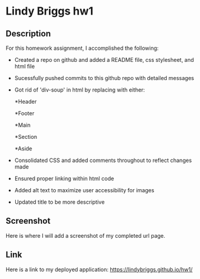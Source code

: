 # Lindy Briggs hw1

## Description

For this homework assignment, I accomplished the following:

* Created a repo on github and added a README file, css stylesheet, and html file

* Sucessfully pushed commits to this github repo with detailed messages

* Got rid of 'div-soup' in html by replacing with either:

    *Header

    *Footer

    *Main

    *Section

    *Aside

* Consolidated CSS and added comments throughout to reflect changes made

* Ensured proper linking within html code

* Added alt text to maximize user accessibility for images

* Updated title to be more descriptive

## Screenshot

Here is where I will add a screenshot of my completed url page.

## Link

Here is a link to my deployed application: https://lindybriggs.github.io/hw1/
